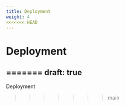 ```yaml
---
title: Deployment
weight: 4
<<<<<<< HEAD
---
```

# Deployment
=======
draft: true
---

Deployment
>>>>>>> main
